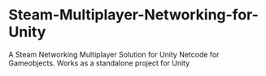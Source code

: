 # Steam-Multiplayer-Networking-for-Unity
A Steam Networking Multiplayer Solution for Unity Netcode for Gameobjects. Works as a standalone project for Unity
